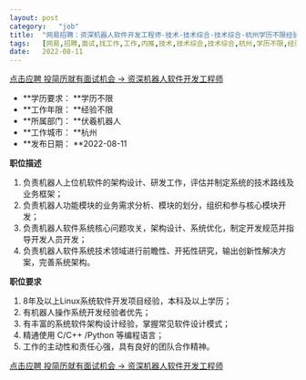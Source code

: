 ```yaml
---
layout:	post
category:	"job"
title:	"网易招聘：资深机器人软件开发工程师-技术-技术综合-技术综合-杭州学历不限经验不限"
tags:	[网易,招聘,面试,找工作,工作,内推,技术,技术综合,技术综合,杭州,学历不限,经验不限]
date:	2022-08-11
---
```


[点击应聘 投简历就有面试机会 -> 资深机器人软件开发工程师](http://mobile.bole.netease.com/bole/boleDetail?id=38646&employeeId=346f03c3cda5f04c&key=all)



- **学历要求： **学历不限
- **工作年限： **经验不限
- **所属部门： **伏羲机器人
- **工作城市： **杭州
- **发布日期： **2022-08-11



**职位描述**
1. 负责机器人上位机软件的架构设计、研发工作，评估并制定系统的技术路线及业务框架；
2. 负责机器人功能模块的业务需求分析、模块的划分，组织和参与核心模块开发；
3. 负责机器人软件系统核心问题攻关，架构设计、系统优化，制定开发规范并指导开发人员开发；
4. 负责机器人软件系统技术领域进行前瞻性、开拓性研究，输出创新性解决方案，完善系统架构。 




**职位要求**
1. 8年及以上Linux系统软件开发项目经验，本科及以上学历； 
2. 有机器人操作系统开发经验者优先； 
3. 有丰富的系统软件架构设计经验，掌握常见软件设计模式； 
4. 精通使用 C/C++ /Python 等编程语言；
5. 工作的主动性和责任心强，具有良好的团队合作精神。



[点击应聘 投简历就有面试机会 -> 资深机器人软件开发工程师](http://mobile.bole.netease.com/bole/boleDetail?id=38646&employeeId=346f03c3cda5f04c&key=all)